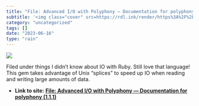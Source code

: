 ```yaml
---
title: "File: Advanced I/O with Polyphony — Documentation for polyphony (1.1.1)"
subtitle: '<img class="cover" src=https://rdl.ink/render/https%3A%2F%2Fwww.rubydoc.info%2Fgems%2Fpolyphony%2Ffi...'
category: "uncategorized"
tags: []
date: "2023-06-16"
type: "rain"
---
```

<img class="cover" src=https://rdl.ink/render/https%3A%2F%2Fwww.rubydoc.info%2Fgems%2Fpolyphony%2Ffile%2Fdocs%2Fadvanced-io.md>

Filed under things I didn’t know about IO with Ruby. Still love that language! This gem takes advantage of Unix “splices” to speed up IO when reading and writing large amounts of data.
* **Link to site:** **[File: Advanced I/O with Polyphony — Documentation for polyphony (1.1.1)](https://www.rubydoc.info/gems/polyphony/file/docs/advanced-io.md)**
